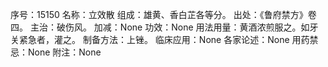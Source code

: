 序号：15150
名称：立效散
组成：雄黄、香白芷各等分。
出处：《鲁府禁方》卷四。
主治：破伤风。
加减：None
功效：None
用法用量：黄酒浓煎服之。如牙关紧急者，灌之。
制备方法：上锉。
临床应用：None
各家论述：None
用药禁忌：None
附注：None
